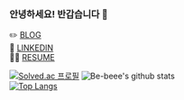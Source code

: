 ### 안녕하세요! 반갑습니다 👋

✏️ [BLOG](https://be-beee.github.io)<br>
🔗 [LINKEDIN](https://www.linkedin.com/in/bokyungseo/)<br>
🙋‍♀️ [RESUME](https://www.notion.so/BoKyung-Seo-d9317de203654a7db7a0ff05df6c0dee)

[![Solved.ac
프로필](http://mazassumnida.wtf/api/v2/generate_badge?boj={bb0918})](https://solved.ac/{bb0918})
![Be-beee's github stats](https://github-readme-stats.vercel.app/api?username=Be-beee&count_private=true&theme=tokyonight)<br>
[![Top Langs](https://github-readme-stats.vercel.app/api/top-langs/?username=Be-beee&layout=compact)](https://github.com/anuraghazra/github-readme-stats)
<!--
**Be-beee/Be-beee** is a ✨ _special_ ✨ repository because its `README.md` (this file) appears on your GitHub profile.

Here are some ideas to get you started:

- 🔭 I’m currently working on ...
- 🌱 I’m currently learning ...
- 👯 I’m looking to collaborate on ...
- 🤔 I’m looking for help with ...
- 💬 Ask me about ...
- 📫 How to reach me: ...
- 😄 Pronouns: ...
- ⚡ Fun fact: ...
-->
